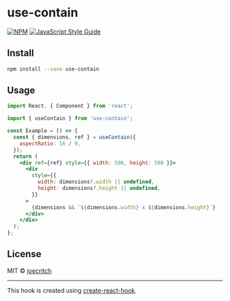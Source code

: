 # use-contain

>

[![NPM](https://img.shields.io/npm/v/@joecritch/use-contain.svg)](https://www.npmjs.com/package/use-contain) [![JavaScript Style Guide](https://img.shields.io/badge/code_style-standard-brightgreen.svg)](https://standardjs.com)

## Install

```bash
npm install --save use-contain
```

## Usage

```jsx
import React, { Component } from 'react';

import { useContain } from 'use-contain';

const Example = () => {
  const { dimensions, ref } = useContain({
    aspectRatio: 16 / 9,
  });
  return (
    <div ref={ref} style={{ width: 500, height: 500 }}>
      <div
        style={{
          width: dimensions?.width || undefined,
          height: dimensions?.height || undefined,
        }}
      >
        {dimensions && `${dimensions.width} x ${dimensions.height}`}
      </div>
    </div>
  );
};
```

## License

MIT © [joecritch](https://github.com/joecritch)

---

This hook is created using [create-react-hook](https://github.com/hermanya/create-react-hook).
